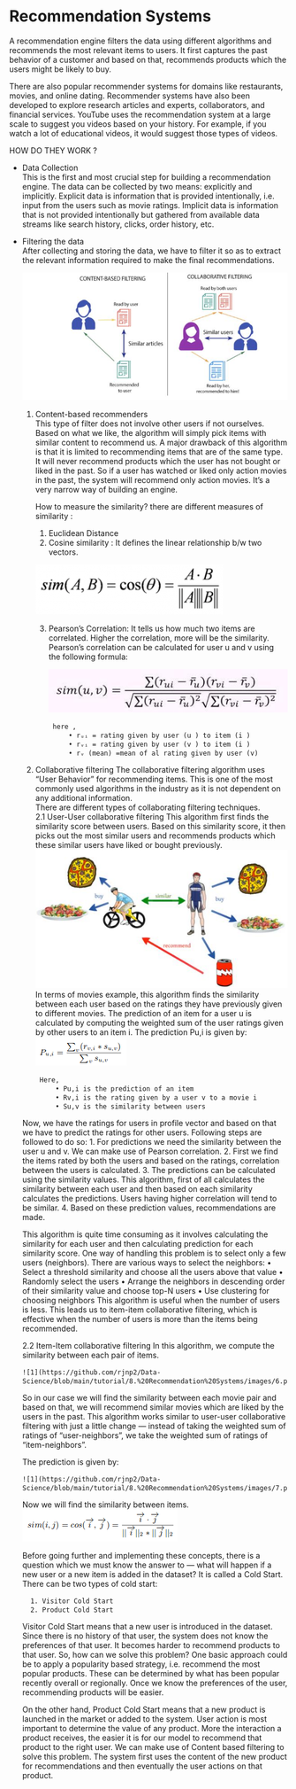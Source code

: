 # Recommendation Systems
A recommendation engine filters the data using different algorithms and recommends the most relevant items to users. It first captures the past behavior of a customer and based on that, recommends products which the users might be likely to buy.

There are also popular recommender systems for domains like restaurants, movies, and online dating. Recommender systems have also been developed to explore research articles and experts, collaborators, and financial services. YouTube uses the recommendation system at a large scale to suggest you videos based on your history. For example, if you watch a lot of educational videos, it would suggest those types of videos.

HOW DO THEY WORK ? 
- Data Collection \
This is the first and most crucial step for building a recommendation engine. The data can be collected by two means: explicitly and implicitly. 
Explicit data is information that is provided intentionally, i.e. input from the users such as movie ratings.
Implicit data is information that is not provided intentionally but gathered from available data streams like search history, clicks, order history, etc.

- Filtering the data \
  After collecting and storing the data, we have to filter it so as to extract the relevant information required to make the final recommendations.

  ![1](https://github.com/rjnp2/Data-Science/blob/main/tutorial/8.%20Recommendation%20Systems/images/1.png)

    1. Content-based recommenders \
        This type of filter does not involve other users if not ourselves. Based on what we like, the algorithm will simply pick items with similar content to recommend us.
        A major drawback of this algorithm is that it is limited to recommending items that are of the same type. It will never recommend products which the user has not bought or liked in the past. So if a user has watched or liked only action movies in the past, the system will recommend only action movies. It’s a very narrow way of building an engine.

        How to measure the similarity? there are different measures of similarity :
        1. Euclidean Distance
        2. Cosine similarity :
          It defines the linear relationship b/w two vectors.

          ![1](https://github.com/rjnp2/Data-Science/blob/main/tutorial/8.%20Recommendation%20Systems/images/2.png)

        3. Pearson’s Correlation: It tells us how much two items are correlated. Higher the correlation, more will be the similarity. Pearson’s correlation can be calculated for user u and v using the following formula:

            ![1](https://github.com/rjnp2/Data-Science/blob/main/tutorial/8.%20Recommendation%20Systems/images/3.png)

                here ,
                    • rᵤᵢ = rating given by user (u ) to item (i )
                    • rᵥᵢ = rating given by user (v ) to item (i )
                    • rᵥ (mean) =mean of al rating given by user (v)

    2. Collaborative filtering
      The collaborative filtering algorithm uses “User Behavior” for recommending items. This is one of the most commonly used algorithms in the industry as it is not dependent on any additional information. \
      There are different types of collaborating filtering techniques. \
      2.1 User-User collaborative filtering
      This algorithm first finds the similarity score between users. Based on this similarity score, it then picks out the most similar users and recommends products which these similar users have liked or bought previously. \
       ![1](https://github.com/rjnp2/Data-Science/blob/main/tutorial/8.%20Recommendation%20Systems/images/4.png) \
       In terms of movies example, this algorithm finds the similarity between each user based on the ratings they have previously given to different movies. The prediction of an item for a user u is calculated by computing the weighted sum of the user ratings given by other users to an item i.
    The prediction Pu,i is given by:
       ![1](https://github.com/rjnp2/Data-Science/blob/main/tutorial/8.%20Recommendation%20Systems/images/5.png)

            Here,
                • Pu,i is the prediction of an item
                • Rv,i is the rating given by a user v to a movie i
                • Su,v is the similarity between users

    Now, we have the ratings for users in profile vector and based on that we have to predict the ratings for other users. 
    Following steps are followed to do so:
        1. For predictions we need the similarity between the user u and v. We can make use of Pearson correlation.
        2. First we find the items rated by both the users and based on the ratings, correlation between the users is calculated.
        3. The predictions can be calculated using the similarity values. This algorithm, first of all calculates the similarity between each user and then based on each similarity calculates the predictions. Users having higher correlation will tend to be similar.
        4. Based on these prediction values, recommendations are made. 

    This algorithm is quite time consuming as it involves calculating the similarity for each user and then calculating prediction for each similarity score. One way of handling this problem is to select only a few users (neighbors). There are various ways to select the neighbors:
        • Select a threshold similarity and choose all the users above that value
        • Randomly select the users
        • Arrange the neighbors in descending order of their similarity value and choose top-N users
        • Use clustering for choosing neighbors
    This algorithm is useful when the number of users is less. This leads us to item-item collaborative filtering, which is effective when the number of users is more than the items being recommended.

    2.2 Item-Item collaborative filtering
    In this algorithm, we compute the similarity between each pair of items.

      ![1](https://github.com/rjnp2/Data-Science/blob/main/tutorial/8.%20Recommendation%20Systems/images/6.png)

    So in our case we will find the similarity between each movie pair and based on that, we will recommend similar movies which are liked by the users in the past. This algorithm works similar to user-user collaborative filtering with just a little change — instead of taking the weighted sum of ratings of “user-neighbors”, we take the weighted sum of ratings of “item-neighbors”. 

    The prediction is given by:

      ![1](https://github.com/rjnp2/Data-Science/blob/main/tutorial/8.%20Recommendation%20Systems/images/7.png)

    Now we will find the similarity between items. \
      ![1](https://github.com/rjnp2/Data-Science/blob/main/tutorial/8.%20Recommendation%20Systems/images/8.png)


     Before going further and implementing these concepts, there is a question which we must know the answer to — what will happen if a new user or a new item is added in the dataset? It is called a Cold Start. There can be two types of cold start:

        1. Visitor Cold Start
        2. Product Cold Start

    Visitor Cold Start means that a new user is introduced in the dataset. Since there is no history of that user, the system does not know the preferences of that user. It becomes harder to recommend products to that user. So, how can we solve this problem? One basic approach could be to apply a popularity based strategy, i.e. recommend the most popular products. These can be determined by what has been popular recently overall or regionally. Once we know the preferences of the user, recommending products will be easier.

    On the other hand, Product Cold Start means that a new product is launched in the market or added to the system. User action is most important to determine the value of any product. More the interaction a product receives, the easier it is for our model to recommend that product to the right user. We can make use of Content based filtering to solve this problem. The system first uses the content of the new product for recommendations and then eventually the user actions on that product.
